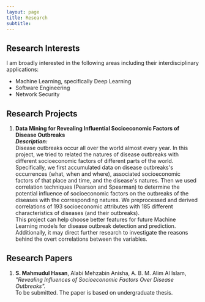```yaml
---
layout: page
title: Research
subtitle:
---
```


## Research Interests

I am broadly interested in the following areas including their interdisciplinary applications: 
  + Machine Learning, specifically Deep Learning
  + Software Engineering
  + Network Security

## Research Projects

1. **Data Mining for Revealing Influential Socioeconomic Factors of Disease Outbreaks**  
   ***Description:***  
   Disease outbreaks occur all over the world almost every year. In this project, we tried to related the natures of disease outbreaks with different socioeconomic factors of different parts of the world. Specifically, we first accumulated data on disease outbreaks's occurrences (what, when and where), associated socioeconomic factors of that place and time, and the disease's natures. Then we used correlation techniques (Pearson and Spearman) to determine the potential influence of socioeconomic factors on the outbreaks of the diseases with the corresponding natures. We preprocessed and derived correlations of 193 socioeconomic attributes with 185 different characteristics of diseases (and their outbreaks).  
   This project can help choose better features for future Machine Learning models for disease outbreak detection and prediction. Additionally, it may direct further research to investigate the reasons behind the overt correlations between the variables.


## Research Papers

1. **S. Mahmudul Hasan**, Alabi Mehzabin Anisha, A. B. M. Alim Al Islam, *"Revealing Influences of Socioeconomic Factors Over Disease Outbreaks".*  
   To be submitted. The paper is based on undergraduate thesis.
   